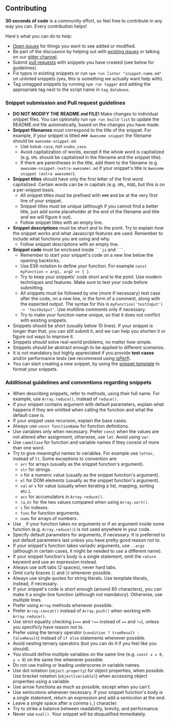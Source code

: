 ## Contributing

**30 seconds of code** is a community effort, so feel free to contribute in any way you can. Every contribution helps!

Here's what you can do to help:

- [Open issues](https://github.com/Chalarangelo/30-seconds-of-code/issues/new) for things you want to see added or modified.
- Be part of the discussion by helping out with [existing issues](https://github.com/Chalarangelo/30-seconds-of-code/issues) or talking on our [gitter channel](https://gitter.im/30-seconds-of-code/Lobby).
- Submit [pull requests](https://github.com/Chalarangelo/30-seconds-of-code/pulls) with snippets you have created (see below for guidelines).
- Fix typos in existing snippets or run `npm run linter "snippet-name.md"` on unlinted snippets (yes, this is something we actually want help with).
- Tag untagged snippets by running `npm run tagger` and adding the appropriate tag next to the script name in `tag_database`.

### Snippet submission and Pull request guidelines

- **DO NOT MODIFY THE README.md FILE!** Make changes to individual snippet files. You can optionally run `npm run build-list` to update the README.md file automatically, based on the changes you have made.
- **Snippet filenames** must correspond to the title of the snippet. For example, if your snippet is titled `### Awesome snippet` the filename should be `awesome-snippet.md`.
  - Use `kebab-case`, not `snake_case`.
  - Avoid capitalization of words, except if the whole word is capitalized (e.g. `URL` should be capitalized in the filename and the snippet title).
  - If there are parentheses in the title, add them to the filename (e.g. `awesome-snippet-(extra-awesome).md` if your snippet's title is `Awesome snippet (extra awesome)`).
- **Snippet titles** should have only the first letter of the first word capitalized. Certain words can be in capitals (e.g. `URL`, `RGB`), but this is on a per-snippet basis.
  - All snippet titles must be prefixed with `###` and be at the very first line of your snippet.
  - Snippet titles must be unique (although if you cannot find a better title, just add some placeholder at the end of the filename and title and we will figure it out).
  - Follow snippet titles with an empty line.
- **Snippet descriptions** must be short and to the point. Try to explain *how* the snippet works and what Javascript features are used. Remember to include what functions you are using and why.
  - Follow snippet descriptions with an empty line.
- **Snippet code** must be enclosed inside ` ```js ` and ` ``` `.
  - Remember to start your snippet's code on a new line below the opening backticks.
  - Use ES6 notation to define your function. For example `const myFunction = arg1, arg2 => { }`.
  - Try to keep your snippets' code short and to the point. Use modern techniques and features. Make sure to test your code before submitting.
  - All snippets must be followed by one (more if necessary) test case after the code, on a new line, in the form of a comment, along with the expected output. The syntax for this is `myFunction('testInput') -> 'testOutput'`. Use multiline comments only if necessary.
  - Try to make your function name unique, so that it does not conflict with existing snippets.
- Snippets should be short (usually below 10 lines). If your snippet is longer than that, you can still submit it, and we can help you shorten it or figure out ways to improve it.
- Snippets *should* solve real-world problems, no matter how simple.
- Snippets *should* be abstract enough to be applied to different scenarios.
- It is not mandatory but highly appreciated if you provide **test cases** and/or performance tests (we recommend using [jsPerf](https://jsperf.com/)).
- You can start creating a new snippet, by using the [snippet template](snippet-template.md) to format your snippets.

### Additional guidelines and conventions regarding snippets

- When describing snippets, refer to methods, using their full name. For example, use `Array.reduce()`, instead of `reduce()`.
- If your snippet contains argument with default parameters, explain what happens if they are omitted when calling the function and what the default case is.
- If your snippet uses recursion, explain the base cases.
- Always use `const functionName` for function definitions.
- Use variables only when necessary. Prefer `const` when the values are not altered after assignment, otherwise, use `let`. Avoid using `var`.
- Use `camelCase` for function and variable names if they consist of more than one word.
- Try to give meaningful names to variables. For example use `letter`, instead of `lt`. Some exceptions to convention are:
  - `arr` for arrays (usually as the snippet function's argument).
  - `str` for strings.
  - `n` for a numeric value (usually as the snippet function's argument).
  - `el` for DOM elements (usually as the snippet function's argument).
  - `val` or `v` for value (usually when iterating a list, mapping, sorting etc.).
  - `acc` for accumulators in `Array.reduce()`.
  - `(a,b)` for the two values compared when using `Array.sort()`.
  - `i` for indexes.
  - `func` for function arguments.
  - `nums` for arrays of numbers.
- Use `_` if your function takes no arguments or if an argument inside some function (e.g. `Array.reduce()`) is not used anywhere in your code.
- Specify default parameters for arguments, if necessary. It is preferred to put default parameters last unless you have pretty good reason not to.
- If your snippet's function takes variadic arguments, use `..args` (although in certain cases, it might be needed to use a different name).
- If your snippet function's body is a single statement, omit the `return` keyword and use an expression instead.
- Always use soft tabs (2 spaces), never hard tabs.
- Omit curly braces (`{` and `}`) whenever possible.
- Always use single quotes for string literals. Use template literals, instead, if necessary.
- If your snippet's code is short enough (around 80 characters), you can make it a single-line function (although not mandatory). Otherwise, use multiple lines.
- Prefer using `Array` methods whenever possible.
- Prefer `Array.concat()` instead of `Array.push()` when working with `Array.reduce()`.
- Use strict equality checking (`===` and `!==` instead of `==` and `!=`), unless you specificly have reason not to.
- Prefer using the ternary operator (`condition ? trueResult : falseResult`) instead of `if else` statements whenever possible.
- Avoid nesting ternary operators (but you can do it if you feel like you should).
- You should define multiple variables on the same line (e.g. `const x = 0, y = 0`) on the same line whenever possible.
- Do not use trailing or leading underscores in variable names.
- Use dot notation (`object.property`) for object properties, when possible. Use bracket notation (`object[variable]`) when accessing object properties using a variable.
- Use arrow functions as much as possible, except when you can't.
- Use semicolons whenever necessary. If your snippet function's body is a single statement, return an expression and add a semicolon at the end.
- Leave a single space after a comma (`,`) character.
- Try to strike a balance between readability, brevity, and performance.
- Never use `eval()`. Your snippet will be disqualified immediately.
